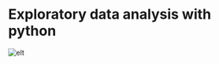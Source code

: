 # Exploratory data analysis with python
 
![elt](Analisis_Exploratorio_de_Datos_de_ESSENTIALS.ipynb)
